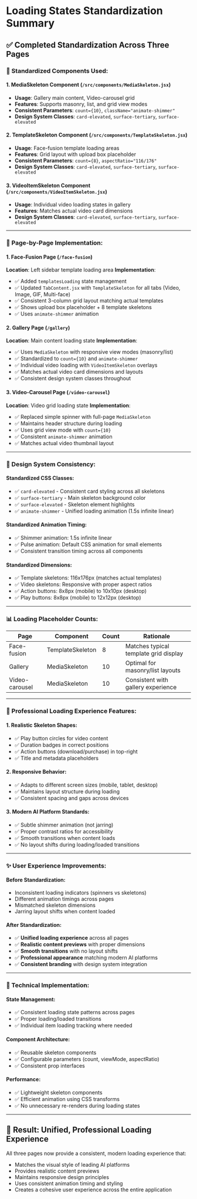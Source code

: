 # Loading States Standardization Summary

## ✅ **Completed Standardization Across Three Pages**

### **🎯 Standardized Components Used:**

#### **1. MediaSkeleton Component** (`/src/components/MediaSkeleton.jsx`)

- **Usage**: Gallery main content, Video-carousel grid
- **Features**: Supports masonry, list, and grid view modes
- **Consistent Parameters**: `count={10}`, `className="animate-shimmer"`
- **Design System Classes**: `card-elevated`, `surface-tertiary`, `surface-elevated`

#### **2. TemplateSkeleton Component** (`/src/components/TemplateSkeleton.jsx`)

- **Usage**: Face-fusion template loading areas
- **Features**: Grid layout with upload box placeholder
- **Consistent Parameters**: `count={8}`, `aspectRatio="116/176"`
- **Design System Classes**: `card-elevated`, `surface-tertiary`, `surface-elevated`

#### **3. VideoItemSkeleton Component** (`/src/components/VideoItemSkeleton.jsx`)

- **Usage**: Individual video loading states in gallery
- **Features**: Matches actual video card dimensions
- **Design System Classes**: `card-elevated`, `surface-tertiary`, `surface-elevated`

---

### **📱 Page-by-Page Implementation:**

#### **1. Face-Fusion Page (`/face-fusion`)**

**Location**: Left sidebar template loading area
**Implementation**:

- ✅ Added `templatesLoading` state management
- ✅ Updated `TabContent.jsx` with `TemplateSkeleton` for all tabs (Video, Image, GIF, Multi-face)
- ✅ Consistent 3-column grid layout matching actual templates
- ✅ Shows upload box placeholder + 8 template skeletons
- ✅ Uses `animate-shimmer` animation

#### **2. Gallery Page (`/gallery`)**

**Location**: Main content loading state
**Implementation**:

- ✅ Uses `MediaSkeleton` with responsive view modes (masonry/list)
- ✅ Standardized to `count={10}` and `animate-shimmer`
- ✅ Individual video loading with `VideoItemSkeleton` overlays
- ✅ Matches actual video card dimensions and layouts
- ✅ Consistent design system classes throughout

#### **3. Video-Carousel Page (`/video-carousel`)**

**Location**: Video grid loading state
**Implementation**:

- ✅ Replaced simple spinner with full-page `MediaSkeleton`
- ✅ Maintains header structure during loading
- ✅ Uses grid view mode with `count={10}`
- ✅ Consistent `animate-shimmer` animation
- ✅ Matches actual video thumbnail layout

---

### **🎨 Design System Consistency:**

#### **Standardized CSS Classes:**

- ✅ `card-elevated` - Consistent card styling across all skeletons
- ✅ `surface-tertiary` - Main skeleton background color
- ✅ `surface-elevated` - Skeleton element highlights
- ✅ `animate-shimmer` - Unified loading animation (1.5s infinite linear)

#### **Standardized Animation Timing:**

- ✅ Shimmer animation: 1.5s infinite linear
- ✅ Pulse animation: Default CSS animation for small elements
- ✅ Consistent transition timing across all components

#### **Standardized Dimensions:**

- ✅ Template skeletons: 116x176px (matches actual templates)
- ✅ Video skeletons: Responsive with proper aspect ratios
- ✅ Action buttons: 8x8px (mobile) to 10x10px (desktop)
- ✅ Play buttons: 8x8px (mobile) to 12x12px (desktop)

---

### **📊 Loading Placeholder Counts:**

| Page           | Component        | Count | Rationale                             |
| -------------- | ---------------- | ----- | ------------------------------------- |
| Face-fusion    | TemplateSkeleton | 8     | Matches typical template grid display |
| Gallery        | MediaSkeleton    | 10    | Optimal for masonry/list layouts      |
| Video-carousel | MediaSkeleton    | 10    | Consistent with gallery experience    |

---

### **🚀 Professional Loading Experience Features:**

#### **1. Realistic Skeleton Shapes:**

- ✅ Play button circles for video content
- ✅ Duration badges in correct positions
- ✅ Action buttons (download/purchase) in top-right
- ✅ Title and metadata placeholders

#### **2. Responsive Behavior:**

- ✅ Adapts to different screen sizes (mobile, tablet, desktop)
- ✅ Maintains layout structure during loading
- ✅ Consistent spacing and gaps across devices

#### **3. Modern AI Platform Standards:**

- ✅ Subtle shimmer animation (not jarring)
- ✅ Proper contrast ratios for accessibility
- ✅ Smooth transitions when content loads
- ✅ No layout shifts during loading/loaded transitions

---

### **✨ User Experience Improvements:**

#### **Before Standardization:**

- Inconsistent loading indicators (spinners vs skeletons)
- Different animation timings across pages
- Mismatched skeleton dimensions
- Jarring layout shifts when content loaded

#### **After Standardization:**

- ✅ **Unified loading experience** across all pages
- ✅ **Realistic content previews** with proper dimensions
- ✅ **Smooth transitions** with no layout shifts
- ✅ **Professional appearance** matching modern AI platforms
- ✅ **Consistent branding** with design system integration

---

### **🔧 Technical Implementation:**

#### **State Management:**

- ✅ Consistent loading state patterns across pages
- ✅ Proper loading/loaded transitions
- ✅ Individual item loading tracking where needed

#### **Component Architecture:**

- ✅ Reusable skeleton components
- ✅ Configurable parameters (count, viewMode, aspectRatio)
- ✅ Consistent prop interfaces

#### **Performance:**

- ✅ Lightweight skeleton components
- ✅ Efficient animation using CSS transforms
- ✅ No unnecessary re-renders during loading states

---

## 🎉 **Result: Unified, Professional Loading Experience**

All three pages now provide a consistent, modern loading experience that:

- Matches the visual style of leading AI platforms
- Provides realistic content previews
- Maintains responsive design principles
- Uses consistent animation timing and styling
- Creates a cohesive user experience across the entire application
